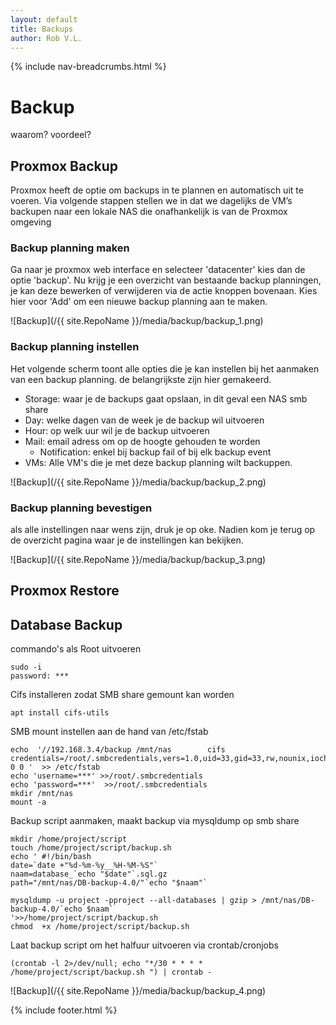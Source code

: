 ```yaml
---
layout: default
title: Backups
author: Rob V.L.
---
```


{% include nav-breadcrumbs.html %}

# Backup
waarom?
voordeel?

## Proxmox Backup
Proxmox heeft de optie om backups in te plannen en automatisch uit te voeren.
Via volgende stappen stellen we in dat we dagelijks de VM’s backupen naar een lokale NAS die onafhankelijk is van de Proxmox omgeving 

### Backup planning maken
Ga naar je proxmox web interface en selecteer 'datacenter' kies dan de optie 'backup'. Nu krijg je een overzicht van bestaande backup planningen, je kan deze bewerken of verwijderen via de actie knoppen bovenaan. Kies hier voor 'Add' om een nieuwe backup planning aan te maken. 

![Backup](/{{ site.RepoName }}/media/backup/backup_1.png)

### Backup planning instellen
Het volgende scherm toont alle opties die je kan instellen bij het aanmaken van een backup planning. de belangrijkste zijn hier gemakeerd. 
* Storage: waar je de backups gaat opslaan, in dit geval een NAS smb share
* Day: welke dagen van de week je de backup wil uitvoeren
* Hour: op welk uur wil je de backup uitvoeren
* Mail: email adress om op de hoogte gehouden te worden
    * Notification: enkel bij backup fail of bij elk backup event
* VMs: Alle VM's die je met deze backup planning wilt backuppen. 

![Backup](/{{ site.RepoName }}/media/backup/backup_2.png)

### Backup planning bevestigen
als alle instellingen naar wens zijn, druk je op oke. Nadien kom je terug op de overzicht pagina waar je de instellingen kan bekijken.

![Backup](/{{ site.RepoName }}/media/backup/backup_3.png)

## Proxmox Restore

## Database Backup

commando's als Root uitvoeren
```
sudo -i
password: ***
```

Cifs installeren zodat SMB share gemount kan worden
```
apt install cifs-utils
```

SMB mount instellen aan de hand van /etc/fstab
```
echo  '//192.168.3.4/backup /mnt/nas        cifs    credentials=/root/.smbcredentials,vers=1.0,uid=33,gid=33,rw,nounix,iocharset=utf8,file_mode=0777,dir_mode=0777 0 0 '  >> /etc/fstab
echo 'username=***' >>/root/.smbcredentials
echo 'password=***'  >>/root/.smbcredentials
mkdir /mnt/nas
mount -a
```

Backup script aanmaken, maakt backup via mysqldump op smb share
```
mkdir /home/project/script	
touch /home/project/script/backup.sh
echo ' #!/bin/bash
date=`date +"%d-%m-%y__%H-%M-%S"`
naam=database_`echo "$date"`.sql.gz
path="/mnt/nas/DB-backup-4.0/"`echo "$naam"`

mysqldump -u project -pproject --all-databases | gzip > /mnt/nas/DB-backup-4.0/`echo $naam`
'>>/home/project/script/backup.sh
chmod  +x /home/project/script/backup.sh
```

Laat backup script om het halfuur uitvoeren via crontab/cronjobs
```
(crontab -l 2>/dev/null; echo "*/30 * * * * /home/project/script/backup.sh ") | crontab -
```


![Backup](/{{ site.RepoName }}/media/backup/backup_4.png)

{% include footer.html %}
